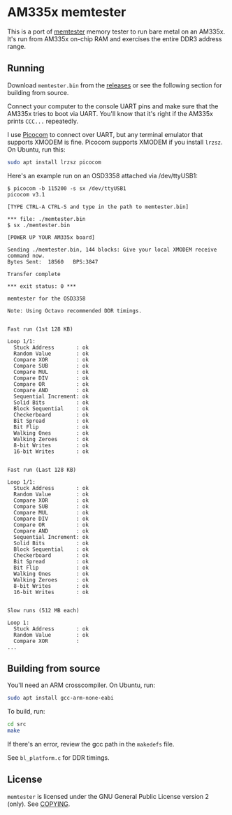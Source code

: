 # AM335x memtester

This is a port of [memtester](http://pyropus.ca/software/memtester/) memory
tester to run bare metal on an AM335x. It's run from AM335x on-chip RAM and
exercises the entire DDR3 address range.

## Running

Download `memtester.bin` from the
[releases](https://github.com/fhunleth/osd3358_diagnostics/releases) or see the
following section for building from source.

Connect your computer to the console UART pins and make sure that the AM335x
tries to boot via UART. You'll know that it's right if the AM335x prints
`CCC...` repeatedly.

I use [Picocom](https://github.com/npat-efault/picocom) to connect over UART,
but any terminal emulator that supports XMODEM is fine. Picocom supports XMODEM
if you install `lrzsz`. On Ubuntu, run this:

```sh
sudo apt install lrzsz picocom
```

Here's an example run on an OSD3358 attached via /dev/ttyUSB1:

```text
$ picocom -b 115200 -s sx /dev/ttyUSB1
picocom v3.1

[TYPE CTRL-A CTRL-S and type in the path to memtester.bin]

*** file: ./memtester.bin
$ sx ./memtester.bin

[POWER UP YOUR AM335x board]

Sending ./memtester.bin, 144 blocks: Give your local XMODEM receive command now.
Bytes Sent:  18560   BPS:3847

Transfer complete

*** exit status: 0 ***

memtester for the OSD3358

Note: Using Octavo recommended DDR timings.


Fast run (1st 128 KB)

Loop 1/1:
  Stuck Address       : ok
  Random Value        : ok
  Compare XOR         : ok
  Compare SUB         : ok
  Compare MUL         : ok
  Compare DIV         : ok
  Compare OR          : ok
  Compare AND         : ok
  Sequential Increment: ok
  Solid Bits          : ok
  Block Sequential    : ok
  Checkerboard        : ok
  Bit Spread          : ok
  Bit Flip            : ok
  Walking Ones        : ok
  Walking Zeroes      : ok
  8-bit Writes        : ok
  16-bit Writes       : ok


Fast run (Last 128 KB)

Loop 1/1:
  Stuck Address       : ok
  Random Value        : ok
  Compare XOR         : ok
  Compare SUB         : ok
  Compare MUL         : ok
  Compare DIV         : ok
  Compare OR          : ok
  Compare AND         : ok
  Sequential Increment: ok
  Solid Bits          : ok
  Block Sequential    : ok
  Checkerboard        : ok
  Bit Spread          : ok
  Bit Flip            : ok
  Walking Ones        : ok
  Walking Zeroes      : ok
  8-bit Writes        : ok
  16-bit Writes       : ok


Slow runs (512 MB each)

Loop 1:
  Stuck Address       : ok
  Random Value        : ok
  Compare XOR         :
...
```

## Building from source

You'll need an ARM crosscompiler. On Ubuntu, run:

```sh
sudo apt install gcc-arm-none-eabi
```

To build, run:

```sh
cd src
make
```

If there's an error, review the gcc path in the `makedefs` file.

See `bl_platform.c` for DDR timings.

## License

`memtester` is licensed under the GNU General Public License version 2
(only). See [COPYING](http://pyropus.ca/software/memtester/COPYING).
